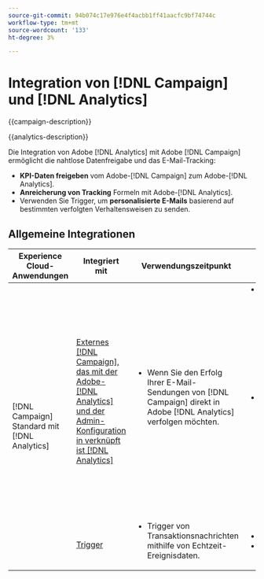 ```yaml
---
source-git-commit: 94b074c17e976e4f4acbb1ff41aacfc9bf74744c
workflow-type: tm+mt
source-wordcount: '133'
ht-degree: 3%

---
```



# Integration von [!DNL Campaign] und [!DNL Analytics]

{{campaign-description}}

{{analytics-description}}

Die Integration von Adobe [!DNL Analytics] mit Adobe [!DNL Campaign] ermöglicht die nahtlose Datenfreigabe und das E-Mail-Tracking:

+ **KPI-Daten freigeben** vom Adobe-[!DNL Campaign] zum Adobe-[!DNL Analytics].
+ **Anreicherung von Tracking** Formeln mit Adobe-[!DNL Analytics].
+ Verwenden Sie Trigger, um **personalisierte E-Mails** basierend auf bestimmten verfolgten Verhaltensweisen zu senden.

## Allgemeine Integrationen

<table>
    <thead>
        <tr>
            <th>Experience Cloud-Anwendungen</th>
            <th>Integriert mit</th>
            <th>Verwendungszeitpunkt</th>
            <th>Häufige Anwendungsfälle</th>
        </tr>
    </thead>
     <tbody>
        <tr>
            <td rowspan="2">[!DNL Campaign] Standard mit [!DNL Analytics]</td>
            <td><a href="https://experienceleague.adobe.com/docs/campaign-standard-learn/tutorials/integrations/track-the-success-of-your-deliveries-in-analytics.html?lang=de" target="_blank" rel="noreferrer">Externes [!DNL Campaign], das mit der Adobe-[!DNL Analytics] und der Admin-Konfiguration in verknüpft ist [!DNL Analytics]</a></td>
            <td>
                <ul style="margin-top: 0;">
                    <li>Wenn Sie den Erfolg Ihrer E-Mail-Sendungen von [!DNL Campaign] direkt in Adobe [!DNL Analytics] verfolgen möchten.</li>
                </ul>
            </td>
            <td>
              <ul style="margin-top: 0;">
                <li>Verbessern Sie Ihre Analytics-Berichte mit [!DNL Campaign] Versanddaten, einschließlich gesendeter E-Mails, angeklickter, geöffneter E-Mails, zugestellter E-Mails, Abmeldungen und Bounces.</li>
                <li>Analysieren Sie nachgelagerte Konversionsereignisse auf [!DNL Campaign] Klicks, die den Traffic auf Ihre digitalen Eigenschaften lenken, z. B. Formular-Leads, Online-Bestellungen oder andere in [!DNL Analytics] erfasste Ereignisse.</li>
              </ul>
            </td>
        </tr>
        <tr>
            <td><a href="../../integrations/tutorials/campaign-analytics/campaign-analytics-trigger.md" target="_blank" rel="noreferrer">Trigger</a></li>
            <td>
                <ul style="margin-top: 0;">
                    <li>Trigger von Transaktionsnachrichten mithilfe von Echtzeit-Ereignisdaten.</li>
                </ul>
            </td>
            <td>
              <ul style="margin-top: 0;">
                <li>Anmeldebestätigung.</li>
                <li>Warenkorb-Checkout.</li>
              </ul>
            </td>
        </tr>              
    </tbody>          
</table>

